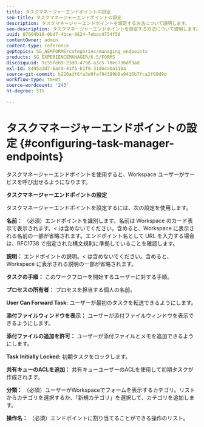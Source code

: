 ```yaml
---
title: タスクマネージャーエンドポイントの設定
seo-title: タスクマネージャーエンドポイントの設定
description: タスクマネージャーエンドポイントを設定する方法について説明します。
seo-description: タスクマネージャーエンドポイントを設定する方法について説明します。
uuid: 07604b10-0bd7-4bce-9624-7ebac4754f56
contentOwner: admin
content-type: reference
geptopics: SG_AEMFORMS/categories/managing_endpoints
products: SG_EXPERIENCEMANAGER/6.5/FORMS
discoiquuid: 9c55feb9-23d8-4798-a3c5-70ec736df3ad
exl-id: 8495a3d7-6ac9-41f5-b1f9-31decaba118a
source-git-commit: b220adf6fa3e9faf94389b9a9416b7fca2f89d9d
workflow-type: tm+mt
source-wordcount: '243'
ht-degree: 51%

---
```


# タスクマネージャーエンドポイントの設定 {#configuring-task-manager-endpoints}

タスクマネージャーエンドポイントを使用すると、Workspace ユーザーがサービスを呼び出せるようになります。

**タスクマネージャーエンドポイントの設定**

タスクマネージャーエンドポイントを設定するには、次の設定を使用します。

**名前：** （必須）エンドポイントを識別します。名前は Workspace のカード表示で表示されます。&lt; は含めないでください。含めると、Workspace に表示される名前の一部が省略されます。エンドポイント名として URL を入力する場合は、RFC1738 で指定された構文規則に準拠していることを確認します。

**説明：** エンドポイントの説明。&lt; は含めないでください。含めると、Workspace に表示される説明の一部が省略されます。

**タスクの手順：** このワークフローを開始するユーザーに対する手順。

**プロセスの所有者：** プロセスを担当する個人の名前。

**User Can Forward Task:** ユーザーが最初のタスクを転送できるようにします。

**添付ファイルウィンドウを表示：** ユーザーが添付ファイルウィンドウを表示できるようにします。

**添付ファイルの追加を許可：** ユーザーが添付ファイルとメモを追加できるようにします。

**Task Initially Locked:** 初期タスクをロックします。

**共有キューのACLを追加：** 共有キューユーザーのACLを使用して初期タスクが作成されます。

**分類：** （必須）ユーザーがWorkspaceでフォームを表示するカテゴリ。リストからカテゴリを選択するか、「新規カテゴリ」を選択して、カテゴリを追加します。

**操作名：** （必須）エンドポイントに割り当てることができる操作のリスト。
